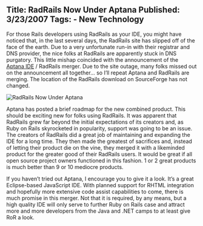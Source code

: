 Title: RadRails Now Under Aptana
Published: 3/23/2007
Tags:
    - New Technology
---
For those Rails developers using RadRails as your IDE, you might have noticed that, in the last several days, the RadRails site has slipped off of the face of the earth. Due to a very unfortunate run-in with their registrar and DNS provider, the nice folks at RadRails are apparently stuck in DNS purgatory. This little mishap coincided with the announcement of the [Aptana IDE](http://www.aptana.com/) / RadRails merger. Due to the site outage, many folks missed out on the announcement all together… so I’ll repeat Aptana and RadRails are merging. The location of the RadRails download on SourceForge has not changed.

![RadRails Now Under Aptana](http://s3.beckshome.com/20070323-Rad-Rails-Under-Aptana.gif)

Aptana has posted a brief roadmap for the new combined product. This should be exciting new for folks using RadRails. It was apparent that RadRails grew far beyond the initial expectations of its creators and, as Ruby on Rails skyrocketed in popularity, support was going to be an issue. The creators of RadRails did a great job of maintaining and expanding the IDE for a long time. They then made the greatest of sacrifices and, instead of letting their product die on the vine, they merged it with a likeminded product for the greater good of their RadRails users. It would be great if all open source project owners functioned in this fashion. 1 or 2 great products is much better than 9 or 10 mediocre products.

If you haven’t tried out Aptana, I encourage you to give it a look. It’s a great Eclipse-based JavaScript IDE. With planned support for RHTML integration and hopefully more extensive code assist capabilities to come, there is much promise in this merger. Not that it is required, by any means, but a high quality IDE will only serve to further Ruby on Rails case and attract more and more developers from the Java and .NET camps to at least give RoR a look.